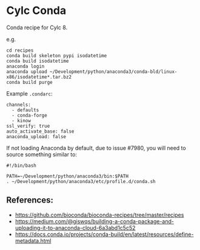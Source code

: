 # Cylc Conda

Conda recipe for Cylc 8.

e.g.

```
cd recipes
conda build skeleton pypi isodatetime
conda build isodatetime
anaconda login
anaconda upload ~/Development/python/anaconda3/conda-bld/linux-x86/isodatetime*.tar.bz2
conda build purge 
```

Example `.condarc`:

```
channels:
  - defaults
  - conda-forge
  - kinow
ssl_verify: true
auto_activate_base: false
anaconda_upload: false
```

If not loading Anaconda by default, due to issue #7980, you will need to source something similar to:

```
#!/bin/bash

PATH=~/Development/python/anaconda3/bin:$PATH
. ~/Development/python/anaconda3/etc/profile.d/conda.sh
```

## References:

- https://github.com/bioconda/bioconda-recipes/tree/master/recipes
- https://medium.com/@giswqs/building-a-conda-package-and-uploading-it-to-anaconda-cloud-6a3abd1c5c52
- https://docs.conda.io/projects/conda-build/en/latest/resources/define-metadata.html
